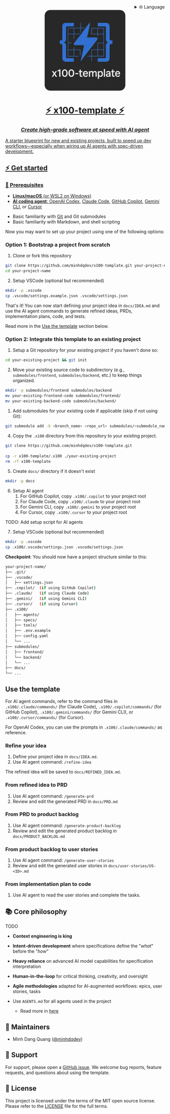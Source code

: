 <div align="right">
  <details>
    <summary >🌐 Language</summary>
    <div>
      <div align="center">
        <a href="https://openaitx.github.io/view.html?user=minhdqdev&project=x100-template&lang=en">English</a>
        | <a href="https://openaitx.github.io/view.html?user=minhdqdev&project=x100-template&lang=zh-CN">简体中文</a>
        | <a href="https://openaitx.github.io/view.html?user=minhdqdev&project=x100-template&lang=zh-TW">繁體中文</a>
        | <a href="https://openaitx.github.io/view.html?user=minhdqdev&project=x100-template&lang=ja">日本語</a>
        | <a href="https://openaitx.github.io/view.html?user=minhdqdev&project=x100-template&lang=ko">한국어</a>
        | <a href="https://openaitx.github.io/view.html?user=minhdqdev&project=x100-template&lang=hi">हिन्दी</a>
        | <a href="https://openaitx.github.io/view.html?user=minhdqdev&project=x100-template&lang=th">ไทย</a>
        | <a href="https://openaitx.github.io/view.html?user=minhdqdev&project=x100-template&lang=fr">Français</a>
        | <a href="https://openaitx.github.io/view.html?user=minhdqdev&project=x100-template&lang=de">Deutsch</a>
        | <a href="https://openaitx.github.io/view.html?user=minhdqdev&project=x100-template&lang=es">Español</a>
        | <a href="https://openaitx.github.io/view.html?user=minhdqdev&project=x100-template&lang=it">Italiano</a>
        | <a href="https://openaitx.github.io/view.html?user=minhdqdev&project=x100-template&lang=ru">Русский</a>
        | <a href="https://openaitx.github.io/view.html?user=minhdqdev&project=x100-template&lang=pt">Português</a>
        | <a href="https://openaitx.github.io/view.html?user=minhdqdev&project=x100-template&lang=nl">Nederlands</a>
        | <a href="https://openaitx.github.io/view.html?user=minhdqdev&project=x100-template&lang=pl">Polski</a>
        | <a href="https://openaitx.github.io/view.html?user=minhdqdev&project=x100-template&lang=ar">العربية</a>
        | <a href="https://openaitx.github.io/view.html?user=minhdqdev&project=x100-template&lang=fa">فارسی</a>
        | <a href="https://openaitx.github.io/view.html?user=minhdqdev&project=x100-template&lang=tr">Türkçe</a>
        | <a href="https://openaitx.github.io/view.html?user=minhdqdev&project=x100-template&lang=vi">Tiếng Việt</a>
        | <a href="https://openaitx.github.io/view.html?user=minhdqdev&project=x100-template&lang=id">Bahasa Indonesia</a>
        | <a href="https://openaitx.github.io/view.html?user=minhdqdev&project=x100-template&lang=as">অসমীয়া</
      </div>
    </div>
  </details>
</div>

<div align="center">
    <img src=".x100/media/x100-template-logo.webp"/>
    <h1>⚡️ x100-template ⚡️</h1>
    <h3><em>Create high-grade software at speed with AI agent</em></h3>
</div>

A starter blueprint for new and existing projects, built to speed up dev workflows—especially when wiring up AI agents with spec-driven development.


## ⚡️ Get started 

### 🔧 Prerequisites

- **Linux/macOS** (or WSL2 on Windows)
- **AI coding agent**: [OpenAI Codex](https://openai.com/codex/), [Claude Code](https://www.anthropic.com/claude-code), [GitHub Copilot](https://code.visualstudio.com/), [Gemini CLI](https://github.com/google-gemini/gemini-cli), or [Cursor](https://cursor.sh/)
<!-- - [uv](https://docs.astral.sh/uv/) for package management -->
<!-- - [Python 3.11+](https://www.python.org/downloads/) -->
- Basic familiarity with [Git](https://git-scm.com/downloads) and Git submodules
- Basic familiarity with Markdown, and shell scripting

Now you may want to set up your project using one of the following options:

### Option 1: Bootstrap a project from scratch

1. Clone or fork this repository

```bash
git clone https://github.com/minhdqdev/x100-template.git your-project-name
cd your-project-name
```

2. Setup VSCode (optional but recommended)

```bash
mkdir -p .vscode
cp .vscode/settings.example.json .vscode/settings.json
```

That's it! You can now start defining your project idea in `docs/IDEA.md` and use the AI agent commands to generate refined ideas, PRDs, implementation plans, code, and tests.

Read more in the [Use the template](#use-the-template) section below.

### Option 2: Integrate this template to an existing project

1. Setup a Git repository for your existing project if you haven't done so:

```bash
cd your-existing-project && git init
```

2. Move your existing source code to subdirectory (e.g., `submodules/frontend`, `submodules/backend`, etc.) to keep things organized.

```bash
mkdir -p submodules/frontend submodules/backend
mv your-existing-frontend-code submodules/frontend/
mv your-existing-backend-code submodules/backend/
```

1. Add submodules for your existing code if applicable (skip if not using Git):

```bash
git submodule add -b <branch_name> <repo_url> submodules/<submodule_name>
```

4. Copy the `.x100` directory from this repository to your existing project.

```bash
git clone https://github.com/minhdqdev/x100-template.git

cp -r x100-template/.x100 ./your-existing-project
rm -rf x100-template
```

5. Create `docs/` directory if it doesn't exist

```bash
mkdir -p docs
```

6. Setup AI agent
   1. For GitHub Copilot, copy `.x100/.copilot` to your project root
   2. For Claude Code, copy `.x100/.claude` to your project root
   3. For Gemini CLI, copy `.x100/.gemini` to your project root
   4. For Cursor, copy `.x100/.cursor` to your project root

TODO: Add setup script for AI agents

7. Setup VSCode (optional but recommended)

```bash
mkdir -p .vscode
cp .x100/.vscode/settings.json .vscode/settings.json
```

**Checkpoint**: You should now have a project structure similar to this:

```bash
your-project-name/
├── .git/
├── .vscode/
│   ├── settings.json
├── .copilot/  (if using GitHub Copilot)
├── .claude/   (if using Claude Code)
├── .gemini/   (if using Gemini CLI)
├── .cursor/   (if using Cursor)
├── .x100/
│   ├── agents/
│   ├── specs/
│   ├── tools/
│   ├── .env.example
│   ├── config.yaml
│   └── ...
├── submodules/
│   ├── frontend/
│   └── backend/
│   └── ...
├── docs/
└── ...
```



## Use the template

For AI agent commands, refer to the command files in `.x100/.claude/commands/` (for Claude Code), `.x100/.copilot/commands/` (for GitHub Copilot), `.x100/.gemini/commands/` (for Gemini CLI), or `.x100/.cursor/commands/` (for Cursor).

For OpenAI Codex, you can use the prompts in `.x100/.claude/commands/` as reference.

### Refine your idea
1. Define your project idea in `docs/IDEA.md`.
2. Use AI agent command: `/refine-idea`

The refined idea will be saved to `docs/REFINED_IDEA.md`.

### From refined idea to PRD
1. Use AI agent command: `/generate-prd`
2. Review and edit the generated PRD in `docs/PRD.md`


### From PRD to product backlog
1. Use AI agent command: `/generate-product-backlog`
2. Review and edit the generated product backlog in `docs/PRODUCT_BACKLOG.md`

### From product backlog to user stories
1. Use AI agent command: `/generate-user-stories`
2. Review and edit the generated user stories in `docs/user-stories/US-<ID>.md`

### From implementation plan to code
1. Use AI agent to read the user stories and complete the tasks.



## 📚 Core philosophy
TODO

- **Context engineering is king**

- **Intent-driven development** where specifications define the "_what_" before the "_how_"
- **Heavy reliance** on advanced AI model capabilities for specification interpretation

- **Human-in-the-loop** for critical thinking, creativity, and oversight

- **Agile methodologies** adapted for AI-augmented workflows: epics, user stories, tasks

- Use `AGENTS.md` for all agents used in the project
  - Read more in [here](https://agents.md)

## 👥 Maintainers
- Minh Dang Quang ([@minhdqdev](https://github.com/minhdqdev))


## 💬 Support

For support, please open a [GitHub issue](https://github.com/minhdqdev/x100-template/issues/new). We welcome bug reports, feature requests, and questions about using the template.


## 📄 License

This project is licensed under the terms of the MIT open source license. Please refer to the [LICENSE](./.github/LICENSE) file for the full terms.
